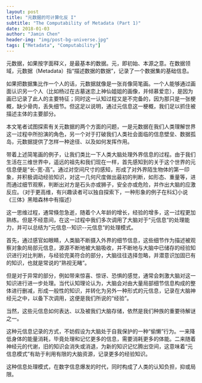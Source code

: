 ```yaml
---
layout: post
title: "元数据的可计算化反 I"
subtitle: "The Computability of Metadata (Part 1)"
date: 2018-01-03
author: "Jamin Chen"
header-img: "img/post-bg-universe.jpg"
tags: ["Metadata", "Computability"]
---
```


元数据，如果按字面释义，是最基本的数据。元，即初始、本源之意。在数据领域，元数据（Metadata）指“描述数据的数据”，记录了一个数据集的基础信息。

如果把数据集比作一个人的话，元数据就像是一张肖像简笔画。一个人能够通过画面认识另一个人（比如杨过在古墓迷恋上神仙姐姐的画像，并倾慕爱恋），是因为画已记录了此人的主要特征；同时这一认知过程又是不完备的，因为那只是一张梗概，缺少骨肉，丢失细节。但这足以说明，通过元信息这一梗概，我们足以抓住被描述主体的主要部分。

本文笔者试图探索有关元数据的两个方面的问题，一是元数据在我们人类理解世界这一过程中所扮演的角色，另一个对于打破我们人类社会面临的信息壁垒、数据孤岛，元数据提供了怎样一种途径、以及如何发挥作用。

带着上述简笔画的例子，让我们类比一下人类大脑处理外界信息的过程。由于我们生活在三维世界中，遥远的祖先和我们现在一样，首先感知到的关于这个世界的元信息便是“长-宽-高”。通过对空间尺寸的感知，形成了对外界陌生物体的第一印象，并积极调动经验知识，对这一几何尺度做出最初的判断，如形态、重量等，进而通过细节观察，判断出对方是石头亦或狮子，安全亦或危险，并作出大脑的应激反应。（对于更高维，有兴趣读者可以独自探索下，一种形象的例子在科幻小说《三体》黑暗森林中有描述）

这一思维过程，通常倏忽急逝，随着个人年龄的增长，经验的增多，这一过程更加熟练。但是不经意间，在这一过程中我们多次调用了大脑对于“元信息”的处理能力，并可以总结为“元信息--知识--元信息”的处理模式。

首先，通过感官如眼睛，人类脑不断摄入外界的细节信息，这些细节作为描述被观察对象的局部元信息，源源不断地被大脑吸收，并不断地与大脑中已储存的经验知识进行对比判断，与经验完美符合的部分，大脑往往选择忽略，并潜意识加固已有的知识，也就是常说的“熟视无睹”。

但是对于异常的部分，例如带来惊喜、惊讶、恐惧的感觉，通常会刺激大脑对这一知识进行进一步处理。当代认知理论认为，大脑会对由大量局部细节信息构成的整体进行删减，形成一般性的知识，并转化为另外一种形式的元信息，记录在大脑神经元之中，以备下次调用，这便是我们所说的“经验”。

当然，这些元信息如何表达、以及被我们大脑存储，依然是我们种族的重要待解谜之一。

这种元信息记录的方式，不妨假设为大脑处于自我保护的一种“偷懒”行为。一来降低身体的能量消耗，毕竟处理和记忆更多的信息，需要消耗更多的体能。二来随着神经元的代谢，旧的知识会消失或消退，为新的知识记忆腾出空间，这意味着“元信息模式”有助于利用有限的大脑资源，记录更多的经验知识。

这种信息处理模式，在数字信息爆发的时代，同时构成了人类的认知负担，抑或局限。
